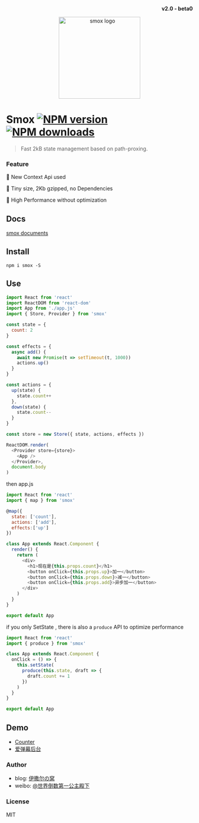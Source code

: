 <p align="right"><b>v2.0 - beta0</b></p>
<p align="center"><img src="https://ws1.sinaimg.cn/large/0065Zy9egy1fyuq97p3fvj30b40b4wg0.jpg" alt="smox logo" width="220"></p>

# Smox  [![NPM version](https://img.shields.io/npm/v/smox.svg?style=flat-square)](https://npmjs.com/package/smox)  [![NPM downloads](https://img.shields.io/npm/dm/smox.svg?style=flat-square)](https://npmjs.com/package/smox)

> Fast 2kB state management based on path-proxing.

### Feature

:pig_nose: New Context Api used

:jack_o_lantern: Tiny size, 2Kb gzipped, no Dependencies

:ghost: High Performance without optimization

## Docs

[smox documents](https://smox.js.org)

## Install

```shell
npm i smox -S
```

## Use

```javascript
import React from 'react'
import ReactDOM from 'react-dom'
import App from './app.js'
import { Store, Provider } from 'smox'

const state = {
  count: 2
}

const effects = {
  async add() {
    await new Promise(t => setTimeout(t, 1000))
    actions.up()
  }
}

const actions = {
  up(state) {
    state.count++
  },
  down(state) {
    state.count--
  }
}

const store = new Store({ state, actions, effects })

ReactDOM.render(
  <Provider store={store}>
    <App />
  </Provider>,
  document.body
)
```

then app.js

```javascript
import React from 'react'
import { map } from 'smox'

@map({
  state: ['count'],
  actions: ['add'],
  effects:['up']
})
```

```javascript
class App extends React.Component {
  render() {
    return (
      <div>
        <h1>现在是{this.props.count}</h1>
        <button onClick={this.props.up}>加一</button>
        <button onClick={this.props.down}>减一</button>
        <button onClick={this.props.add}>异步加一</button>
      </div>
    )
  }
}

export default App
```

if you only SetState , there is also a `produce` API to optimize performance

```javascript
import React from 'react'
import { produce } from 'smox'

class App extends React.Component {
  onClick = () => {
    this.setState(
      produce(this.state, draft => {
        draft.count += 1
      })
    )
  }
}

export default App
```

## Demo

- [Counter](https://github.com/132yse/smox-counter)
- [爱弹幕后台](https://github.com/132yse/idanmu-admin)

### Author

- blog: [伊撒尔の窝](http://www.yisaer.com)
- weibo: [@世界倒数第一公主殿下](http://weibo.com/oreshura)

### License

MIT
